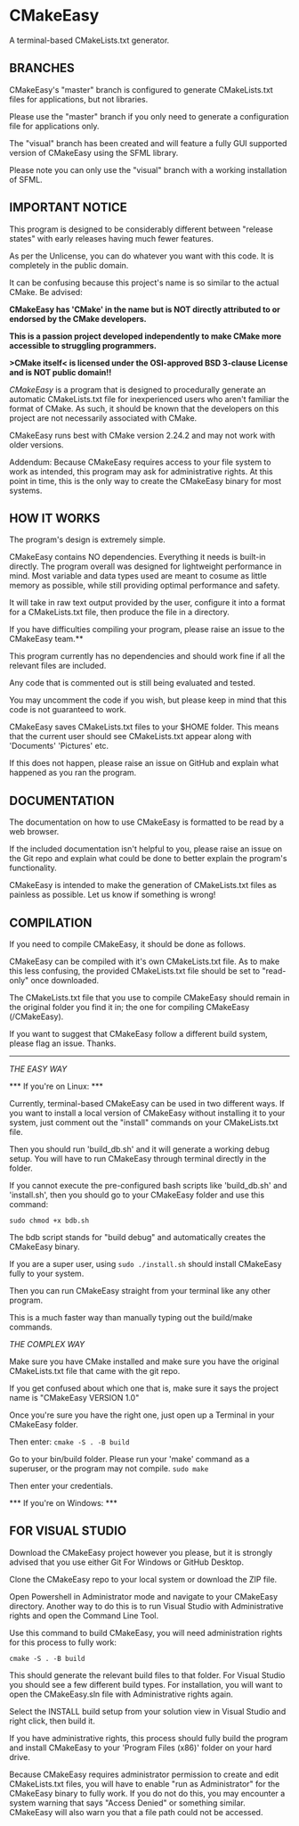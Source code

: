 # CMakeEasy
A terminal-based CMakeLists.txt generator.

BRANCHES
----------------

CMakeEasy's "master" branch is configured to generate CMakeLists.txt files for applications, but not libraries.

Please use the "master" branch if you only need to generate a configuration file for applications only.

The "visual" branch has been created and will feature a fully GUI supported version of CMakeEasy using the SFML library.

Please note you can only use the "visual" branch with a working installation of SFML.

IMPORTANT NOTICE
----------------

This program is designed to be considerably different between "release states" with early releases having much fewer features.

As per the Unlicense, you can do whatever you want with this code.
It is completely in the public domain.

It can be confusing because this project's name is so similar to the actual CMake. Be advised:

**CMakeEasy has 'CMake' in the name but is NOT directly attributed to or endorsed by the CMake developers.**

**This is a passion project developed independently to make CMake more accessible to struggling programmers.**

**>CMake itself< is licensed under the OSI-approved BSD 3-clause License and is NOT public domain!!**

*CMakeEasy* is a program that is designed to procedurally generate an automatic CMakeLists.txt file for inexperienced users who aren't familiar the format of CMake. As such, it should be known that the developers on this project are not necessarily associated with CMake.

CMakeEasy runs best with CMake version 2.24.2 and may not work with older versions.

Addendum: Because CMakeEasy requires access to your file system to work as intended, this program may ask for administrative rights.
At this point in time, this is the only way to create the CMakeEasy binary for most systems.

HOW IT WORKS
------------

The program's design is extremely simple.

CMakeEasy contains NO dependencies. Everything it needs is built-in directly.
The program overall was designed for lightweight performance in mind. Most variable and data types used are meant to cosume as little memory as possible,
while still providing optimal performance and safety.

It will take in raw text output provided by the user, configure it into a format for a CMakeLists.txt file, then produce the file in a directory.

If you have difficulties compiling your program, please raise an issue to the CMakeEasy team.**

This program currently has no dependencies and should work fine if all the relevant files are included.

Any code that is commented out is still being evaluated and tested.

You may uncomment the code if you wish, but please keep in mind that this code is not guaranteed to work.

CMakeEasy saves CMakeLists.txt files to your $HOME folder.
This means that the current user should see CMakeLists.txt appear along with
'Documents' 'Pictures' etc.

If this does not happen, please raise an issue on GitHub and explain what happened as you ran the program.

DOCUMENTATION
-----------

The documentation on how to use CMakeEasy is formatted to be read by a web browser.

If the included documentation isn't helpful to you, please raise an issue on the Git repo
and explain what could be done to better explain the program's functionality.

CMakeEasy is intended to make the generation of CMakeLists.txt files as painless as possible.
Let us know if something is wrong!

COMPILATION
-----------

If you need to compile CMakeEasy, it should be done as follows.

CMakeEasy can be compiled with it's own CMakeLists.txt file. As to make this less confusing, the provided CMakeLists.txt file should be set to "read-only" once downloaded.

The CMakeLists.txt file that you use to compile CMakeEasy should remain in the original folder you find it in; the one for compiling CMakeEasy (/CMakeEasy).

If you want to suggest that CMakeEasy follow a different build system, please flag an issue. Thanks.

---

*THE EASY WAY*

*** If you're on Linux: ***

Currently, terminal-based CMakeEasy can be used in two different ways.
If you want to install a local version of CMakeEasy without installing it to your system, just comment out the "install" commands on your CMakeLists.txt file.

Then you should run 'build_db.sh' and it will generate a working debug setup.
You will have to run CMakeEasy through terminal directly in the folder.

If you cannot execute the pre-configured bash scripts like 'build_db.sh' and 'install.sh', then you should go to your CMakeEasy folder and use this command:

`sudo chmod +x bdb.sh`

The bdb script stands for "build debug" and automatically creates the CMakeEasy binary.

If you are a super user, using
`sudo ./install.sh`
should install CMakeEasy fully to your system.

Then you can run CMakeEasy straight from your terminal like any other program.

This is a much faster way than manually typing out the build/make commands.

*THE COMPLEX WAY*

Make sure you have CMake installed and make sure you have the original CMakeLists.txt file that came with the git repo.

If you get confused about which one that is, make sure it says the project name is "CMakeEasy VERSION 1.0"

Once you're sure you have the right one, just open up a Terminal in your CMakeEasy folder.

Then enter:
`cmake -S . -B build`

Go to your bin/build folder. Please run your 'make' command as a superuser, or the program may not compile.
`sudo make`

Then enter your credentials.

*** If you're on Windows: ***

FOR VISUAL STUDIO
-----------

Download the CMakeEasy project however you please, but it is strongly
advised that you use either Git For Windows or GitHub Desktop.

Clone the CMakeEasy repo to your local system or download the ZIP file.

Open Powershell in Administrator mode and navigate to your CMakeEasy directory.
Another way to do this is to run Visual Studio with Administrative rights and open the Command Line Tool.

Use this command to build CMakeEasy, you will need administration rights for this process to fully work:

`cmake -S . -B build`

This should generate the relevant build files to that folder.
For Visual Studio you should see a few different build types. For installation, you will want to open the CMakeEasy.sln file with Administrative rights again.

Select the INSTALL build setup from your solution view in Visual Studio and right click, then build it.

If you have administrative rights, this process should fully build the program and install CMakeEasy to your 'Program Files (x86)' folder on your hard drive.

Because CMakeEasy requires administrator permission to create and edit CMakeLists.txt files, you will have to enable "run as Administrator" for the CMakeEasy binary to fully work.
If you do not do this, you may encounter a system warning that says "Access Denied" or something similar. CMakeEasy will also warn you that a file path could not be accessed.
